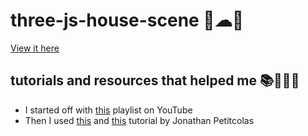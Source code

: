 # three-js-house-scene 🏡☁🌻

[View it here](https://szboatwright.github.io/three-js-house-scene/)

## tutorials and resources that helped me 📚👨‍🏫📖
- I started off with [this](https://www.youtube.com/watch?v=ABV1mK1CGOY&list=PL08jItIqOb2qyMOhtEUoLh100KpccQiRf) playlist on YouTube
- Then I used [this](https://www.jonathan-petitcolas.com/2013/04/02/create-rotating-cube-in-webgl-with-threejs.html) and [this](https://www.jonathan-petitcolas.com/2015/07/27/importing-blender-modelized-mesh-in-threejs.html) tutorial by Jonathan Petitcolas